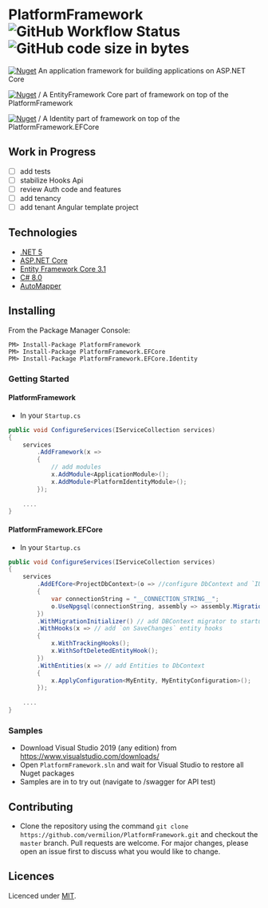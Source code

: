 # PlatformFramework ![GitHub Workflow Status](https://img.shields.io/github/workflow/status/vermilion/PlatformFramework/.NET%20Core?style=flat-square) ![GitHub code size in bytes](https://img.shields.io/github/languages/code-size/vermilion/PlatformFramework?style=flat-square)

[![Nuget](https://img.shields.io/nuget/v/PlatformFramework?logo=nuget&label=PlatformFramework&style=flat-square)](https://www.nuget.org/packages/PlatformFramework) An application framework for building applications on ASP.NET Core

[![Nuget](https://img.shields.io/nuget/v/PlatformFramework.EFCore?logo=nuget&label=PlatformFramework.EFCore&style=flat-square)](https://www.nuget.org/packages/PlatformFramework.EFCore) / A EntityFramework Core part of framework on top of the PlatformFramework

[![Nuget](https://img.shields.io/nuget/v/PlatformFramework.EFCore.Identity?logo=nuget&label=PlatformFramework.EFCore.Identity&style=flat-square)](https://www.nuget.org/packages/PlatformFramework.EFCore.Identity) / A Identity part of framework on top of the PlatformFramework.EFCore

## Work in Progress

- [ ] add tests
- [ ] stabilize Hooks Api
- [ ] review Auth code and features
- [ ] add tenancy
- [ ] add tenant Angular template project

## Technologies

* [.NET 5](https://dotnet.microsoft.com/download)
* [ASP.NET Core](https://docs.microsoft.com/en-us/aspnet/core)
* [Entity Framework Core 3.1](https://docs.microsoft.com/en-us/ef/core)
* [C# 8.0](https://docs.microsoft.com/en-us/dotnet/csharp)
* [AutoMapper](https://automapper.org/)

## Installing

From the Package Manager Console:

    PM> Install-Package PlatformFramework
    PM> Install-Package PlatformFramework.EFCore
    PM> Install-Package PlatformFramework.EFCore.Identity

### Getting Started
#### PlatformFramework
- In your `Startup.cs`
```csharp
public void ConfigureServices(IServiceCollection services)
{
    services
        .AddFramework(x =>
        {
            // add modules
            x.AddModule<ApplicationModule>();
            x.AddModule<PlatformIdentityModule>();
        });
    
    ....
}
```

#### PlatformFramework.EFCore
- In your `Startup.cs`
```csharp
public void ConfigureServices(IServiceCollection services)
{
    services
        .AddEfCore<ProjectDbContext>(o => //configure DbContext and `IUnitOfWork`
        {
            var connectionString = "__CONNECTION_STRING__";
            o.UseNpgsql(connectionString, assembly => assembly.MigrationsAssembly(Assembly.GetExecutingAssembly().FullName));
        })
        .WithMigrationInitializer() // add DBContext migrator to startup
        .WithHooks(x => // add `on SaveChanges` entity hooks 
        {
            x.WithTrackingHooks();
            x.WithSoftDeletedEntityHook();
        })
        .WithEntities(x => // add Entities to DbContext
        {
            x.ApplyConfiguration<MyEntity, MyEntityConfiguration>();
        });
            
    ....
}
```

### Samples

- Download Visual Studio 2019 (any edition) from https://www.visualstudio.com/downloads/
- Open `PlatformFramework.sln` and wait for Visual Studio to restore all Nuget packages
- Samples are in to try out (navigate to /swagger for API test)

## Contributing
- Clone the repository using the command `git clone https://github.com/vermilion/PlatformFramework.git` and checkout the `master` branch.
Pull requests are welcome. For major changes, please open an issue first to discuss what you would like to change.

## Licences

Licenced under [MIT](LICENSE).
